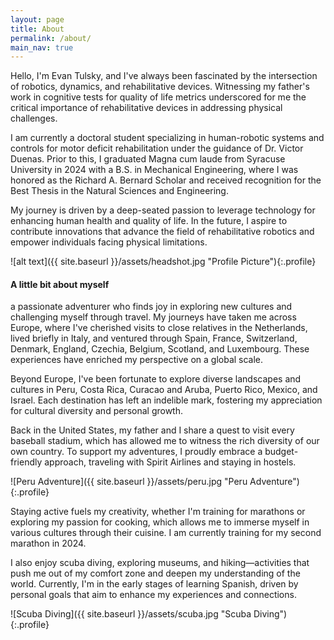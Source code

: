 ```yaml
---
layout: page
title: About
permalink: /about/
main_nav: true
---
```


Hello, I'm Evan Tulsky, and I've always been fascinated by the intersection of robotics, dynamics, and rehabilitative devices. Witnessing my father's work in cognitive tests for quality of life metrics underscored for me the critical importance of rehabilitative devices in addressing physical challenges.

I am currently a doctoral student specializing in human-robotic systems and controls for motor deficit rehabilitation under the guidance of Dr. Victor Duenas. Prior to this, I graduated Magna cum laude from Syracuse University in 2024 with a B.S. in Mechanical Engineering, where I was honored as the Richard A. Bernard Scholar and received recognition for the Best Thesis in the Natural Sciences and Engineering.

My journey is driven by a deep-seated passion to leverage technology for enhancing human health and quality of life. In the future, I aspire to contribute innovations that advance the field of rehabilitative robotics and empower individuals facing physical limitations.

![alt text]({{ site.baseurl }}/assets/headshot.jpg "Profile Picture"){:.profile}

<h4>A little bit about myself</h4>

a passionate adventurer who finds joy in exploring new cultures and challenging myself through travel. My journeys have taken me across Europe, where I've cherished visits to close relatives in the Netherlands, lived briefly in Italy, and ventured through Spain, France, Switzerland, Denmark, England, Czechia, Belgium, Scotland, and Luxembourg. These experiences have enriched my perspective on a global scale.

Beyond Europe, I've been fortunate to explore diverse landscapes and cultures in Peru, Costa Rica, Curacao and Aruba, Puerto Rico, Mexico, and Israel. Each destination has left an indelible mark, fostering my appreciation for cultural diversity and personal growth.

Back in the United States, my father and I share a quest to visit every baseball stadium, which has allowed me to witness the rich diversity of our own country. To support my adventures, I proudly embrace a budget-friendly approach, traveling with Spirit Airlines and staying in hostels.

![Peru Adventure]({{ site.baseurl }}/assets/peru.jpg "Peru Adventure"){:.profile}

Staying active fuels my creativity, whether I'm training for marathons or exploring my passion for cooking, which allows me to immerse myself in various cultures through their cuisine. I am currently training for my second marathon in 2024.

I also enjoy scuba diving, exploring museums, and hiking—activities that push me out of my comfort zone and deepen my understanding of the world. Currently, I'm in the early stages of learning Spanish, driven by personal goals that aim to enhance my experiences and connections.

![Scuba Diving]({{ site.baseurl }}/assets/scuba.jpg "Scuba Diving"){:.profile}


[centrarium]: https://github.com/bencentra/centrarium
[bencentra]: http://bencentra.com
[jekyll]: https://github.com/jekyll/jekyll
